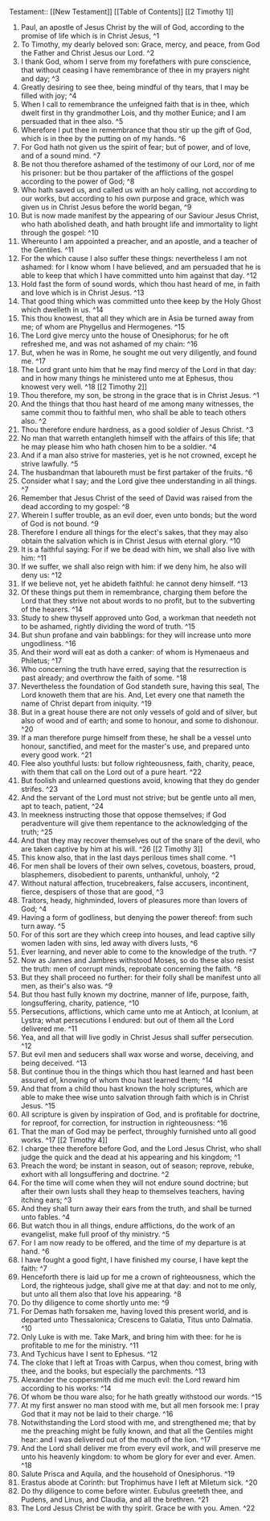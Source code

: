  Testament:: [[New Testament]]
 [[Table of Contents]]
 [[2 Timothy 1]]
 1. Paul, an apostle of Jesus Christ by the will of God, according to the promise of life which is in Christ Jesus, ^1
 2. To Timothy, my dearly beloved son: Grace, mercy, and peace, from God the Father and Christ Jesus our Lord. ^2
 3. I thank God, whom I serve from my forefathers with pure conscience, that without ceasing I have remembrance of thee in my prayers night and day; ^3
 4. Greatly desiring to see thee, being mindful of thy tears, that I may be filled with joy; ^4
 5. When I call to remembrance the unfeigned faith that is in thee, which dwelt first in thy grandmother Lois, and thy mother Eunice; and I am persuaded that in thee also. ^5
 6. Wherefore I put thee in remembrance that thou stir up the gift of God, which is in thee by the putting on of my hands. ^6
 7. For God hath not given us the spirit of fear; but of power, and of love, and of a sound mind. ^7
 8. Be not thou therefore ashamed of the testimony of our Lord, nor of me his prisoner: but be thou partaker of the afflictions of the gospel according to the power of God; ^8
 9. Who hath saved us, and called us with an holy calling, not according to our works, but according to his own purpose and grace, which was given us in Christ Jesus before the world began, ^9
 10. But is now made manifest by the appearing of our Saviour Jesus Christ, who hath abolished death, and hath brought life and immortality to light through the gospel: ^10
 11. Whereunto I am appointed a preacher, and an apostle, and a teacher of the Gentiles. ^11
 12. For the which cause I also suffer these things: nevertheless I am not ashamed: for I know whom I have believed, and am persuaded that he is able to keep that which I have committed unto him against that day. ^12
 13. Hold fast the form of sound words, which thou hast heard of me, in faith and love which is in Christ Jesus. ^13
 14. That good thing which was committed unto thee keep by the Holy Ghost which dwelleth in us. ^14
 15. This thou knowest, that all they which are in Asia be turned away from me; of whom are Phygellus and Hermogenes. ^15
 16. The Lord give mercy unto the house of Onesiphorus; for he oft refreshed me, and was not ashamed of my chain: ^16
 17. But, when he was in Rome, he sought me out very diligently, and found me. ^17
 18. The Lord grant unto him that he may find mercy of the Lord in that day: and in how many things he ministered unto me at Ephesus, thou knowest very well. ^18
 [[2 Timothy 2]]
 1. Thou therefore, my son, be strong in the grace that is in Christ Jesus. ^1
 2. And the things that thou hast heard of me among many witnesses, the same commit thou to faithful men, who shall be able to teach others also. ^2
 3. Thou therefore endure hardness, as a good soldier of Jesus Christ. ^3
 4. No man that warreth entangleth himself with the affairs of this life; that he may please him who hath chosen him to be a soldier. ^4
 5. And if a man also strive for masteries, yet is he not crowned, except he strive lawfully. ^5
 6. The husbandman that laboureth must be first partaker of the fruits. ^6
 7. Consider what I say; and the Lord give thee understanding in all things. ^7
 8. Remember that Jesus Christ of the seed of David was raised from the dead according to my gospel: ^8
 9. Wherein I suffer trouble, as an evil doer, even unto bonds; but the word of God is not bound. ^9
 10. Therefore I endure all things for the elect's sakes, that they may also obtain the salvation which is in Christ Jesus with eternal glory. ^10
 11. It is a faithful saying: For if we be dead with him, we shall also live with him: ^11
 12. If we suffer, we shall also reign with him: if we deny him, he also will deny us: ^12
 13. If we believe not, yet he abideth faithful: he cannot deny himself. ^13
 14. Of these things put them in remembrance, charging them before the Lord that they strive not about words to no profit, but to the subverting of the hearers. ^14
 15. Study to shew thyself approved unto God, a workman that needeth not to be ashamed, rightly dividing the word of truth. ^15
 16. But shun profane and vain babblings: for they will increase unto more ungodliness. ^16
 17. And their word will eat as doth a canker: of whom is Hymenaeus and Philetus; ^17
 18. Who concerning the truth have erred, saying that the resurrection is past already; and overthrow the faith of some. ^18
 19. Nevertheless the foundation of God standeth sure, having this seal, The Lord knoweth them that are his. And, Let every one that nameth the name of Christ depart from iniquity. ^19
 20. But in a great house there are not only vessels of gold and of silver, but also of wood and of earth; and some to honour, and some to dishonour. ^20
 21. If a man therefore purge himself from these, he shall be a vessel unto honour, sanctified, and meet for the master's use, and prepared unto every good work. ^21
 22. Flee also youthful lusts: but follow righteousness, faith, charity, peace, with them that call on the Lord out of a pure heart. ^22
 23. But foolish and unlearned questions avoid, knowing that they do gender strifes. ^23
 24. And the servant of the Lord must not strive; but be gentle unto all men, apt to teach, patient, ^24
 25. In meekness instructing those that oppose themselves; if God peradventure will give them repentance to the acknowledging of the truth; ^25
 26. And that they may recover themselves out of the snare of the devil, who are taken captive by him at his will. ^26
 [[2 Timothy 3]]
 1. This know also, that in the last days perilous times shall come. ^1
 2. For men shall be lovers of their own selves, covetous, boasters, proud, blasphemers, disobedient to parents, unthankful, unholy, ^2
 3. Without natural affection, trucebreakers, false accusers, incontinent, fierce, despisers of those that are good, ^3
 4. Traitors, heady, highminded, lovers of pleasures more than lovers of God; ^4
 5. Having a form of godliness, but denying the power thereof: from such turn away. ^5
 6. For of this sort are they which creep into houses, and lead captive silly women laden with sins, led away with divers lusts, ^6
 7. Ever learning, and never able to come to the knowledge of the truth. ^7
 8. Now as Jannes and Jambres withstood Moses, so do these also resist the truth: men of corrupt minds, reprobate concerning the faith. ^8
 9. But they shall proceed no further: for their folly shall be manifest unto all men, as their's also was. ^9
 10. But thou hast fully known my doctrine, manner of life, purpose, faith, longsuffering, charity, patience, ^10
 11. Persecutions, afflictions, which came unto me at Antioch, at Iconium, at Lystra; what persecutions I endured: but out of them all the Lord delivered me. ^11
 12. Yea, and all that will live godly in Christ Jesus shall suffer persecution. ^12
 13. But evil men and seducers shall wax worse and worse, deceiving, and being deceived. ^13
 14. But continue thou in the things which thou hast learned and hast been assured of, knowing of whom thou hast learned them; ^14
 15. And that from a child thou hast known the holy scriptures, which are able to make thee wise unto salvation through faith which is in Christ Jesus. ^15
 16. All scripture is given by inspiration of God, and is profitable for doctrine, for reproof, for correction, for instruction in righteousness: ^16
 17. That the man of God may be perfect, throughly furnished unto all good works. ^17
 [[2 Timothy 4]]
 1. I charge thee therefore before God, and the Lord Jesus Christ, who shall judge the quick and the dead at his appearing and his kingdom; ^1
 2. Preach the word; be instant in season, out of season; reprove, rebuke, exhort with all longsuffering and doctrine. ^2
 3. For the time will come when they will not endure sound doctrine; but after their own lusts shall they heap to themselves teachers, having itching ears; ^3
 4. And they shall turn away their ears from the truth, and shall be turned unto fables. ^4
 5. But watch thou in all things, endure afflictions, do the work of an evangelist, make full proof of thy ministry. ^5
 6. For I am now ready to be offered, and the time of my departure is at hand. ^6
 7. I have fought a good fight, I have finished my course, I have kept the faith: ^7
 8. Henceforth there is laid up for me a crown of righteousness, which the Lord, the righteous judge, shall give me at that day: and not to me only, but unto all them also that love his appearing. ^8
 9. Do thy diligence to come shortly unto me: ^9
 10. For Demas hath forsaken me, having loved this present world, and is departed unto Thessalonica; Crescens to Galatia, Titus unto Dalmatia. ^10
 11. Only Luke is with me. Take Mark, and bring him with thee: for he is profitable to me for the ministry. ^11
 12. And Tychicus have I sent to Ephesus. ^12
 13. The cloke that I left at Troas with Carpus, when thou comest, bring with thee, and the books, but especially the parchments. ^13
 14. Alexander the coppersmith did me much evil: the Lord reward him according to his works: ^14
 15. Of whom be thou ware also; for he hath greatly withstood our words. ^15
 16. At my first answer no man stood with me, but all men forsook me: I pray God that it may not be laid to their charge. ^16
 17. Notwithstanding the Lord stood with me, and strengthened me; that by me the preaching might be fully known, and that all the Gentiles might hear: and I was delivered out of the mouth of the lion. ^17
 18. And the Lord shall deliver me from every evil work, and will preserve me unto his heavenly kingdom: to whom be glory for ever and ever. Amen. ^18
 19. Salute Prisca and Aquila, and the household of Onesiphorus. ^19
 20. Erastus abode at Corinth: but Trophimus have I left at Miletum sick. ^20
 21. Do thy diligence to come before winter. Eubulus greeteth thee, and Pudens, and Linus, and Claudia, and all the brethren. ^21
 22. The Lord Jesus Christ be with thy spirit. Grace be with you. Amen. ^22
